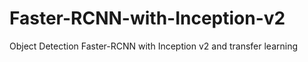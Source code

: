 # Faster-RCNN-with-Inception-v2
Object Detection Faster-RCNN with Inception v2 and transfer learning
